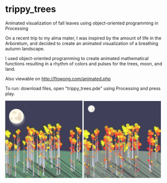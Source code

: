 # trippy_trees
Animated visualization of fall leaves using object-oriented programming in Processing


On a recent trip to my alma mater, I was inspired by the amount of life in the Arboretum, and decided to create an animated visualization of a breathing autumn landscape.

I used object-oriented programming to create animated mathematical functions resulting in a rhythm of colors and pulses for the trees, moon, and land.

Also viewable on http://flowong.com/animated.php

To run: download files, open "trippy_trees.pde" using Processing and press play.

<img src="/screenshots/trippy_trees1.png?raw=true" data-canonical-src="/screenshots/trippy_trees1.png?raw=true" width="49%" />
<img src="/screenshots/trippy_trees2.png?raw=true" data-canonical-src="/screenshots/trippy_trees2.png?raw=true" width="49%" />
